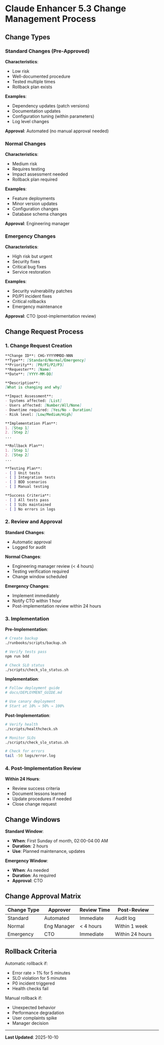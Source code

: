 # Claude Enhancer 5.3 Change Management Process

## Change Types

### Standard Changes (Pre-Approved)
**Characteristics**:
- Low risk
- Well-documented procedure
- Tested multiple times
- Rollback plan exists

**Examples**:
- Dependency updates (patch versions)
- Documentation updates
- Configuration tuning (within parameters)
- Log level changes

**Approval**: Automated (no manual approval needed)

### Normal Changes
**Characteristics**:
- Medium risk
- Requires testing
- Impact assessment needed
- Rollback plan required

**Examples**:
- Feature deployments
- Minor version updates
- Configuration changes
- Database schema changes

**Approval**: Engineering manager

### Emergency Changes
**Characteristics**:
- High risk but urgent
- Security fixes
- Critical bug fixes
- Service restoration

**Examples**:
- Security vulnerability patches
- P0/P1 incident fixes
- Critical rollbacks
- Emergency maintenance

**Approval**: CTO (post-implementation review)

## Change Request Process

### 1. Change Request Creation
```markdown
**Change ID**: CHG-YYYYMMDD-NNN
**Type**: [Standard/Normal/Emergency]
**Priority**: [P0/P1/P2/P3]
**Requester**: [Name]
**Date**: [YYYY-MM-DD]

**Description**:
[What is changing and why]

**Impact Assessment**:
- Systems affected: [List]
- Users affected: [Number/All/None]
- Downtime required: [Yes/No - Duration]
- Risk level: [Low/Medium/High]

**Implementation Plan**:
1. [Step 1]
2. [Step 2]
...

**Rollback Plan**:
1. [Step 1]
2. [Step 2]
...

**Testing Plan**:
- [ ] Unit tests
- [ ] Integration tests
- [ ] BDD scenarios
- [ ] Manual testing

**Success Criteria**:
- [ ] All tests pass
- [ ] SLOs maintained
- [ ] No errors in logs
```

### 2. Review and Approval

**Standard Changes**:
- Automatic approval
- Logged for audit

**Normal Changes**:
- Engineering manager review (< 4 hours)
- Testing verification required
- Change window scheduled

**Emergency Changes**:
- Implement immediately
- Notify CTO within 1 hour
- Post-implementation review within 24 hours

### 3. Implementation

**Pre-Implementation**:
```bash
# Create backup
./runbooks/scripts/backup.sh

# Verify tests pass
npm run bdd

# Check SLO status
./scripts/check_slo_status.sh
```

**Implementation**:
```bash
# Follow deployment guide
# docs/DEPLOYMENT_GUIDE.md

# Use canary deployment
# Start at 10% → 50% → 100%
```

**Post-Implementation**:
```bash
# Verify health
./scripts/healthcheck.sh

# Monitor SLOs
./scripts/check_slo_status.sh

# Check for errors
tail -50 logs/error.log
```

### 4. Post-Implementation Review

**Within 24 Hours**:
- Review success criteria
- Document lessons learned
- Update procedures if needed
- Close change request

## Change Windows

**Standard Window**:
- **When**: First Sunday of month, 02:00-04:00 AM
- **Duration**: 2 hours
- **Use**: Planned maintenance, updates

**Emergency Window**:
- **When**: As needed
- **Duration**: As required
- **Approval**: CTO

## Change Approval Matrix

| Change Type | Approver | Review Time | Post-Review |
|------------|----------|-------------|-------------|
| Standard | Automated | Immediate | Audit log |
| Normal | Eng Manager | < 4 hours | Within 1 week |
| Emergency | CTO | Immediate | Within 24 hours |

## Rollback Criteria

Automatic rollback if:
- Error rate > 1% for 5 minutes
- SLO violation for 5 minutes
- P0 incident triggered
- Health checks fail

Manual rollback if:
- Unexpected behavior
- Performance degradation
- User complaints spike
- Manager decision

---
**Last Updated**: 2025-10-10
